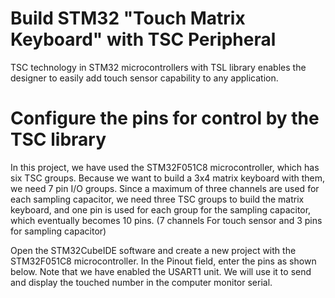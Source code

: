 # Build STM32 "Touch Matrix Keyboard" with TSC Peripheral
TSC technology in STM32 microcontrollers with TSL library enables the designer to easily add touch sensor capability to any application.

# Configure the pins for control by the TSC library
In this project, we have used the STM32F051C8 microcontroller, which has six TSC groups. Because we want to build a 3x4 matrix keyboard with them, we need 7 pin I/O groups. Since a maximum of three channels are used for each sampling capacitor, we need three TSC groups to build the matrix keyboard, and one pin is used for each group for the sampling capacitor, which eventually becomes 10 pins. (7 channels For touch sensor and 3 pins for sampling capacitor)

Open the STM32CubeIDE software and create a new project with the STM32F051C8 microcontroller. In the Pinout field, enter the pins as shown below. Note that we have enabled the USART1 unit. We will use it to send and display the touched number in the computer monitor serial.

